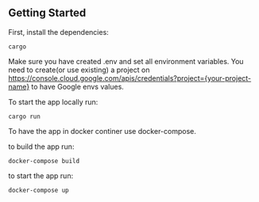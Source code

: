 ## Getting Started

First, install the dependencies:

```
cargo
```

Make sure you have created .env and set all environment variables.
You need to create(or use existing) a project on https://console.cloud.google.com/apis/credentials?project={your-project-name}
to have Google envs values.

To start the app locally run:

```
cargo run
```

To have the app in docker continer use docker-compose.

to build the app run:

```
docker-compose build
```

to start the app run:

```
docker-compose up
```